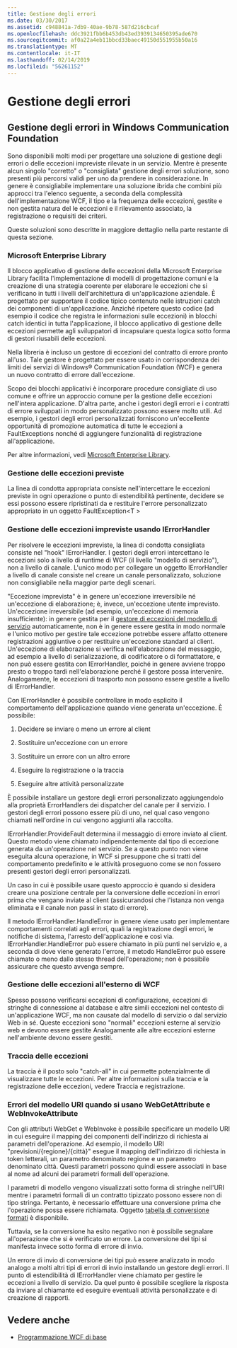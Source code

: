 ```yaml
---
title: Gestione degli errori
ms.date: 03/30/2017
ms.assetid: c948841a-7db9-40ae-9b78-587d216cbcaf
ms.openlocfilehash: ddc3921fbb6b453db43ed3939134650395ade670
ms.sourcegitcommit: af0a22a4eb11bbcd33baec49150d551955b50a16
ms.translationtype: MT
ms.contentlocale: it-IT
ms.lasthandoff: 02/14/2019
ms.locfileid: "56261152"
---
```

# <a name="error-handling"></a>Gestione degli errori
## <a name="error-handling-in-windows-communication-foundation"></a>Gestione degli errori in Windows Communication Foundation  
 Sono disponibili molti modi per progettare una soluzione di gestione degli errori o delle eccezioni impreviste rilevate in un servizio. Mentre è presente alcun singolo "corretto" o "consigliata" gestione degli errori soluzione, sono presenti più percorsi validi per uno da prendere in considerazione. In genere è consigliabile implementare una soluzione ibrida che combini più approcci tra l'elenco seguente, a seconda della complessità dell'implementazione WCF, il tipo e la frequenza delle eccezioni, gestite e non gestita natura del le eccezioni e il rilevamento associato, la registrazione o requisiti dei criteri.  
  
 Queste soluzioni sono descritte in maggiore dettaglio nella parte restante di questa sezione.  
  
### <a name="the-microsoft-enterprise-library"></a>Microsoft Enterprise Library  
 Il blocco applicativo di gestione delle eccezioni della Microsoft Enterprise Library facilita l'implementazione di modelli di progettazione comuni e la creazione di una strategia coerente per elaborare le eccezioni che si verificano in tutti i livelli dell'architettura di un'applicazione aziendale. È progettato per supportare il codice tipico contenuto nelle istruzioni catch dei componenti di un'applicazione. Anziché ripetere questo codice (ad esempio il codice che registra le informazioni sulle eccezioni) in blocchi catch identici in tutta l'applicazione, il blocco applicativo di gestione delle eccezioni permette agli sviluppatori di incapsulare questa logica sotto forma di gestori riusabili delle eccezioni.  
  
 Nella libreria è incluso un gestore di eccezioni del contratto di errore pronto all'uso. Tale gestore è progettato per essere usato in corrispondenza dei limiti dei servizi di Windows® Communication Foundation (WCF) e genera un nuovo contratto di errore dall'eccezione.  
  
 Scopo dei blocchi applicativi è incorporare procedure consigliate di uso comune e offrire un approccio comune per la gestione delle eccezioni nell'intera applicazione. D'altra parte, anche i gestori degli errori e i contratti di errore sviluppati in modo personalizzato possono essere molto utili. Ad esempio, i gestori degli errori personalizzati forniscono un'eccellente opportunità di promozione automatica di tutte le eccezioni a FaultExceptions nonché di aggiungere funzionalità di registrazione all'applicazione.  
  
 Per altre informazioni, vedi [Microsoft Enterprise Library](https://docs.microsoft.com/previous-versions/msp-n-p/ff632023(v=pandp.10)).  
  
### <a name="dealing-with-expected-exceptions"></a>Gestione delle eccezioni previste  
 La linea di condotta appropriata consiste nell'intercettare le eccezioni previste in ogni operazione o punto di estendibilità pertinente, decidere se essi possono essere ripristinati da e restituire l'errore personalizzato appropriato in un oggetto FaultException\<T >  
  
### <a name="dealing-with-unexpected-exceptions-using-an-ierrorhandler"></a>Gestione delle eccezioni impreviste usando IErrorHandler  
 Per risolvere le eccezioni impreviste, la linea di condotta consigliata consiste nel "hook" IErrorHandler. I gestori degli errori intercettano le eccezioni solo a livello di runtime di WCF (il livello "modello di servizio"), non a livello di canale. L'unico modo per collegare un oggetto IErrorHandler a livello di canale consiste nel creare un canale personalizzato, soluzione non consigliabile nella maggior parte degli scenari.  
  
 "Eccezione imprevista" è in genere un'eccezione irreversibile né un'eccezione di elaborazione; è, invece, un'eccezione utente imprevisto. Un'eccezione irreversibile (ad esempio, un'eccezione di memoria insufficiente): in genere gestita per il [gestore di eccezioni del modello di servizio](xref:System.ServiceModel.Dispatcher.ExceptionHandler) automaticamente, non è in genere essere gestita in modo normale e l'unico motivo per gestire tale eccezione potrebbe essere affatto ottenere registrazioni aggiuntive o per restituire un'eccezione standard al client. Un'eccezione di elaborazione si verifica nell'elaborazione del messaggio, ad esempio a livello di serializzazione, di codificatore o di formattatore, e non può essere gestita con IErrorHandler, poiché in genere avviene troppo presto o troppo tardi nell'elaborazione perché il gestore possa intervenire. Analogamente, le eccezioni di trasporto non possono essere gestite a livello di IErrorHandler.  
  
 Con IErrorHandler è possibile controllare in modo esplicito il comportamento dell'applicazione quando viene generata un'eccezione. È possibile:  
  
1.  Decidere se inviare o meno un errore al client  
  
2.  Sostituire un'eccezione con un errore  
  
3.  Sostituire un errore con un altro errore  
  
4.  Eseguire la registrazione o la traccia  
  
5.  Eseguire altre attività personalizzate  
  
 È possibile installare un gestore degli errori personalizzato aggiungendolo alla proprietà ErrorHandlers dei dispatcher del canale per il servizio.  I gestori degli errori possono essere più di uno, nel qual caso vengono chiamati nell'ordine in cui vengono aggiunti alla raccolta.  
  
 IErrorHandler.ProvideFault determina il messaggio di errore inviato al client. Questo metodo viene chiamato indipendentemente dal tipo di eccezione generata da un'operazione nel servizio. Se a questo punto non viene eseguita alcuna operazione, in WCF si presuppone che si tratti del comportamento predefinito e le attività proseguono come se non fossero presenti gestori degli errori personalizzati.  
  
 Un caso in cui è possibile usare questo approccio è quando si desidera creare una posizione centrale per la conversione delle eccezioni in errori prima che vengano inviate al client (assicurandosi che l'istanza non venga eliminata e il canale non passi in stato di errore).  
  
 Il metodo IErrorHandler.HandleError in genere viene usato per implementare comportamenti correlati agli errori, quali la registrazione degli errori, le notifiche di sistema, l'arresto dell'applicazione e così via. IErrorHandler.HandleError può essere chiamato in più punti nel servizio e, a seconda di dove viene generato l'errore, il metodo HandleError può essere chiamato o meno dallo stesso thread dell'operazione; non è possibile assicurare che questo avvenga sempre.  
  
### <a name="dealing-with-exceptions-outside-wcf"></a>Gestione delle eccezioni all'esterno di WCF  
 Spesso possono verificarsi eccezioni di configurazione, eccezioni di stringhe di connessione al database e altre simili eccezioni nel contesto di un'applicazione WCF, ma non causate dal modello di servizio o dal servizio Web in sé. Queste eccezioni sono "normali" eccezioni esterne al servizio web e devono essere gestite Analogamente alle altre eccezioni esterne nell'ambiente devono essere gestiti.  
  
### <a name="tracing-exceptions"></a>Traccia delle eccezioni  
 La traccia è il posto solo "catch-all" in cui permette potenzialmente di visualizzare tutte le eccezioni. Per altre informazioni sulla traccia e la registrazione delle eccezioni, vedere Traccia e registrazione.  
  
### <a name="uri-template-errors-when-using-webgetattribute-and-webinvokeattribute"></a>Errori del modello URI quando si usano WebGetAttribute e WebInvokeAttribute  
 Con gli attributi WebGet e WebInvoke è possibile specificare un modello URI in cui eseguire il mapping dei componenti dell'indirizzo di richiesta ai parametri dell'operazione. Ad esempio, il modello URI "previsioni/{regione}/{città}" esegue il mapping dell'indirizzo di richiesta in token letterali, un parametro denominato regione e un parametro denominato città. Questi parametri possono quindi essere associati in base al nome ad alcuni dei parametri formali dell'operazione.  
  
 I parametri di modello vengono visualizzati sotto forma di stringhe nell'URI mentre i parametri formali di un contratto tipizzato possono essere non di tipo stringa. Pertanto, è necessario effettuare una conversione prima che l'operazione possa essere richiamata. Oggetto [tabella di conversione formati](wcf-web-http-programming-model-overview.md) è disponibile.  
  
 Tuttavia, se la conversione ha esito negativo non è possibile segnalare all'operazione che si è verificato un errore. La conversione dei tipi si manifesta invece sotto forma di errore di invio.  
  
 Un errore di invio di conversione dei tipi può essere analizzato in modo analogo a molti altri tipi di errori di invio installando un gestore degli errori. Il punto di estendibilità di IErrorHandler viene chiamato per gestire le eccezioni a livello di servizio. Da quel punto è possibile scegliere la risposta da inviare al chiamante ed eseguire eventuali attività personalizzate e di creazione di rapporti.  
  
## <a name="see-also"></a>Vedere anche
- [Programmazione WCF di base](../basic-wcf-programming.md)
